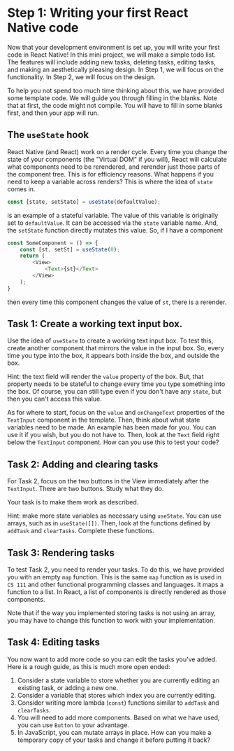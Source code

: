 # Step 1: Writing your first React Native code
Now that your development environment is set up, you will write your first code in React Native! In this mini project, we will make a simple todo list. The features will include adding new tasks, deleting tasks, editing tasks, and making an aesthetically pleasing design. In Step 1, we will focus on the functionality. In Step 2, we will focus on the design.

To help you not spend too much time thinking about this, we have provided some template code. We will guide you through filling in the blanks. Note that at first, the code might not compile. You will have to fill in some blanks first, and then your app will run.

## The `useState` hook
React Native (and React) work on a render cycle. Every time you change the state of your components (the "Virtual DOM" if you will), React will calculate what components need to be rerendered, and rerender just those parts of the component tree. This is for efficiency reasons. What happens if you need to keep a variable across renders? This is where the idea of `state` comes in.
```ts
const [state, setState] = useState(defaultValue);
```
is an example of a stateful variable. The value of this variable is originally set to `defaultValue`. It can be accessed via the `state` variable name. And, the `setState` function directly mutates this value. So, if I have a component
```ts
const SomeComponent = () => {
    const [st, setSt] = useState(0);
    return (
        <View>
            <Text>{st}</Text>
        </View>
    );
}
```
then every time this component changes the value of `st`, there is a rerender.

## Task 1: Create a working text input box.
Use the idea of `useState` to create a working text input box. To test this, create another component that mirrors the value in the input box. So, every time you type into the box, it appears both inside the box, and outside the box.

Hint: the text field will render the `value` property of the box. But, that property needs to be stateful to change every time you type something into the box. Of course, you can still type even if you don't have any `state`, but then you can't access this value.

As for where to start, focus on the `value` and `onChangeText` properties of the `TextInput` component in the template. Then, think about what state variables need to be made. An example has been made for you. You can use it if you wish, but you do not have to. Then, look at the `Text` field right below the `TextInput` component. How can you use this to test your code?

## Task 2: Adding and clearing tasks
For Task 2, focus on the two buttons in the View immediately after the `TextInput`. There are two buttons. Study what they do.

Your task is to make them work as described.

Hint: make more state variables as necessary using `useState`. You can use arrays, such as in `useState([])`. Then, look at the functions defined by `addTask` and `clearTasks`. Complete these functions.

## Task 3: Rendering tasks
To test Task 2, you need to render your tasks. To do this, we have provided you with an empty `map` function. This is the same `map` function as is used in `CS 111` and other functional programming classes and languages. It maps a function to a list. In React, a list of components is directly rendered as those components.

Note that if the way you implemented storing tasks is not using an array, you may have to change this function to work with your implementation.

## Task 4: Editing tasks
You now want to add more code so you can edit the tasks you've added. Here is a rough guide, as this is much more open ended:
1. Consider a state variable to store whether you are currently editing an existing task, or adding a new one.
2. Consider a variable that stores which index you are currently editing.
3. Consider writing more lambda (`const`) functions similar to `addTask` and `clearTasks`.
4. You will need to add more components. Based on what we have used, you can use `Button` to your advantage.
5. In JavaScript, you can mutate arrays in place. How can you make a temporary copy of your tasks and change it before putting it back?


